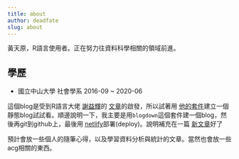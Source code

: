 ```yaml
---
title: about
author: deadfate
slug: about
---  
```

黃天原，R語言使用者。正在努力往資料科學相關的領域前進。

## 學歷
* 國立中山大學 社會學系 2016-09 ~ 2020-06  



這個blog是受到R語言大佬 [謝益輝](https://yihui.org/)的 [文章](https://yihui.org/cn/2019/07/inner-peace/)的啟發，所以試著用 [他的套件](https://bookdown.org/yihui/blogdown/)建立一個靜態blog試試看。順邊說明一下，我主要是用```blogdown```這個套件建一個blog，然後再git到github上，最後用 [netlify](https://app.netlify.com/)部署(deploy)。說明補充在一篇 [新文章](https://deadfate.netlify.com/2020/01/21/build-this-blog/)好了  

預計會放一些個人的隨筆心得，以及學習資料分析與統計的文章。當然也會放一些acg相關的東西。

